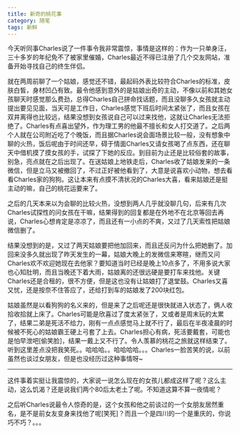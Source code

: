 ```yaml
---
title: 新奇的桃花事
category: 随笔
tags: 新鲜
---
```


今天听同事Charles说了一件事令我非常震惊，事情是这样的：作为一只单身汪，三十多岁的年纪免不了被家里催婚，Charles最近不得已注册了几个交友网站，准备开始寻找自己的终生伴侣。

就在两周前聊了一个姑娘，感觉还不错，最起码外表比较符合Charles的标准，皮肤白皙，身材凹凸有致<!--more-->。最令他感到意外的是姑娘出奇的主动，不像以前和其她女孩聊天时感觉那么费劲，总得Charles自己拼命找话题，而且没聊多久女孩就主动提出要见见面，当天可是工作日，Charles感觉下班后时间太紧张了，而且女孩在双井离得也比较远，结果没想到女孩说自己可以过来找他，这就让Charles无法拒绝了。Charles有点喜出望外，作为理工男的他最不擅长和女人打交道了。之后两个人就在公司附近吃了个晚饭，而且据Charles说会面场景比较一般，没有想象中聊的火热，饭后呢由于时间还早，碍于情面Charles又请女孩喝了点东西，还在聊天中借机摸了摸女孩的手，试探了下她的反应。到目前为止还是比较俗套的故事，别急，亮点就在之后出现了。在送姑娘上地铁走后，Charles收了姑娘发来的一条微信，但是立马又被撤回了，不过正好被他看到了，大意是说喜欢小动物，想去看看Charles家的狗狗。这让本来有点摸不清状况的Charles大喜，看来姑娘还是挺主动的嘛，自己的桃花运要来了。

之后的几天本来以为会聊的比较火热，没想到两人几乎就没聊几句，后来有几次Charles试探性的问女孩在干嘛，结果得到的回复都是在外地不在北京等回去再说，Charles心想肯定是凉凉了，而且还有一小点的不爽，又过了几天索性把姑娘微信删了。

结果没想到的是，又过了两天姑娘要把他加回来，而且还反问为什么把她删了。加回来没多久就出现了昨天发生的一幕，姑娘大晚上的发微信来寒暄，继而又问Charles欢不欢迎她现在去他家？要知道当时已经是晚上10点多了，不用多说大家也心知肚明，而且当晚还下着大雨，姑娘离的还很远硬是要打车来找他。关键Charles还是合租的，很不方便，但是这也没有让姑娘打了退堂鼓。Charles又喜又忧，还是按奈不住答应了，还给打到车的姑娘发了200块红包。

姑娘虽然是以看狗狗的名义来的，但是来了之后呢还是很快就进入状态了，俩人收拾收拾就上床了。Charles可能是欣喜过了度太紧张了，又或者是周末玩的太累了，结果二弟是死活不给力，刚有一点点感觉马上就不行了，最后在半夜凌晨的时候被不死心的姑娘霸王硬上弓套了上去。Charles担心有病，死活要戴套，可能也是怕早泄吧[偷笑脸]，结果一戴上又不行了。令人羡慕的桃花之旅就这样结束了。听到这里差点没把我笑死。。哈哈哈。。哈哈哈哈。。。Charles一脸苦笑的说，以前虽然也谈过女朋友，但是也没经历过这种事情呀~

***
这件事着实挺让我震惊的，大家说一说怎么现在的女孩儿都成这样了呢？这么主动，这么饥渴？还是说我们两个80后太老土了呢。不知道这算不算一夜情呢？

之后听Charles说最令人惊奇的是，这个女孩和他之前谈过的一个女朋友居然重名，是不是前女友变身来找他了呢[笑死]？而且一个是四川的一个是重庆的，你说巧不巧？。。。

